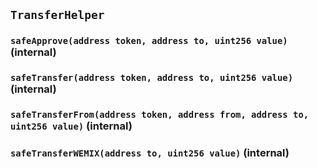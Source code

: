## `TransferHelper`






### `safeApprove(address token, address to, uint256 value)` (internal)





### `safeTransfer(address token, address to, uint256 value)` (internal)





### `safeTransferFrom(address token, address from, address to, uint256 value)` (internal)





### `safeTransferWEMIX(address to, uint256 value)` (internal)






